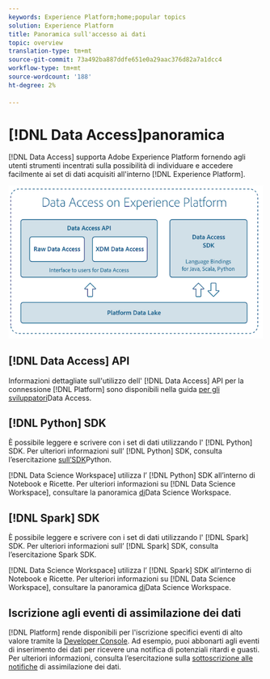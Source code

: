 ```yaml
---
keywords: Experience Platform;home;popular topics
solution: Experience Platform
title: Panoramica sull'accesso ai dati
topic: overview
translation-type: tm+mt
source-git-commit: 73a492ba887ddfe651e0a29aac376d82a7a1dcc4
workflow-type: tm+mt
source-wordcount: '188'
ht-degree: 2%

---
```



# [!DNL Data Access]panoramica

[!DNL Data Access] supporta  Adobe Experience Platform fornendo agli utenti strumenti incentrati sulla possibilità di individuare e accedere facilmente ai set di dati acquisiti all&#39;interno [!DNL Experience Platform].

![Accesso ai dati  Experience Platform](images/Data_Access_Experience_Platform.png)

## [!DNL Data Access] API

Informazioni dettagliate sull&#39;utilizzo dell&#39; [!DNL Data Access] API per la connessione [!DNL Platform] sono disponibili nella guida [per gli sviluppatori](api.md)Data Access.

## [!DNL Python] SDK

È possibile leggere e scrivere con i set di dati utilizzando l&#39; [!DNL Python] SDK. Per ulteriori informazioni sull’ [!DNL Python] SDK, consulta l’esercitazione [sull’SDK](./tutorials/python-sdk.md)Python.

[!DNL Data Science Workspace] utilizza l’ [!DNL Python] SDK all’interno di Notebook e Ricette. Per ulteriori informazioni su [!DNL Data Science Workspace], consultare la panoramica [di](../data-science-workspace/home.md)Data Science Workspace.

## [!DNL Spark] SDK

È possibile leggere e scrivere con i set di dati utilizzando l&#39; [!DNL Spark] SDK. Per ulteriori informazioni sull’ [!DNL Spark] SDK, consulta l’esercitazione [](./tutorials/spark-sdk.md)Spark SDK.

[!DNL Data Science Workspace] utilizza l’ [!DNL Spark] SDK all’interno di Notebook e Ricette. Per ulteriori informazioni su [!DNL Data Science Workspace], consultare la panoramica [di](../data-science-workspace/home.md)Data Science Workspace.

## Iscrizione agli eventi di assimilazione dei dati

[!DNL Platform] rende disponibili per l&#39;iscrizione specifici eventi di alto valore tramite la [Developer Console](https://www.adobe.com/go/devs_console_ui). Ad esempio, puoi abbonarti agli eventi di inserimento dei dati per ricevere una notifica di potenziali ritardi e guasti. Per ulteriori informazioni, consulta l’esercitazione sulla [sottoscrizione alle notifiche](../ingestion/quality/subscribe-events.md) di assimilazione dei dati.